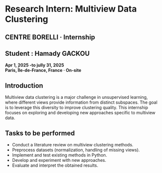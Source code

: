 # Research Intern: Multiview Data Clustering

## CENTRE BORELLI · Internship
## Student  : Hamady GACKOU
**Apr 1,  2025 -to jully 31, 2025**  
**Paris, Île-de-France, France · On-site**

## Introduction
Multiview data clustering is a major challenge in unsupervised learning, where different views provide information from distinct subspaces. The goal is to leverage this diversity to improve clustering quality. This internship focuses on exploring and developing new approaches specific to multiview data.

## Tasks to be performed
- Conduct a literature review on multiview clustering methods.
- Preprocess datasets (normalization, handling of missing views).
- Implement and test existing methods in Python.
- Develop and experiment with new approaches.
- Evaluate and interpret the obtained results.
